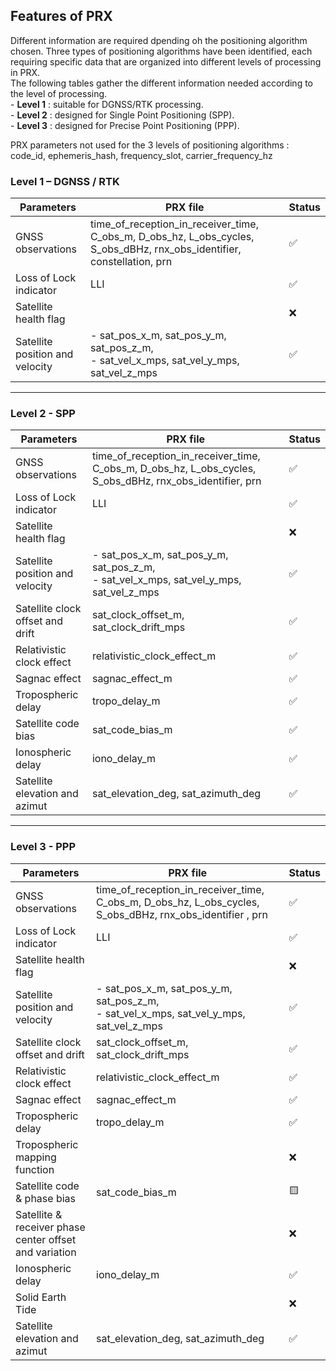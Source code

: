 ## Features of PRX

Different information are required dpending oh the positioning algorithm chosen. Three types of positioning algorithms have been identified, each requiring specific data that are organized into different levels of processing in PRX.  
The following tables gather the different information needed according to the level of processing.  
    - **Level 1** : suitable for DGNSS/RTK processing.    
    - **Level 2** : designed for Single Point Positioning (SPP).  
    - **Level 3** : designed for Precise Point Positioning (PPP).  

PRX parameters not used for the 3 levels of positioning algorithms : code_id, ephemeris_hash, frequency_slot, carrier_frequency_hz


### Level 1 – DGNSS / RTK

| Parameters                        | PRX file                       | Status    |
|-----------------------------------|--------------------------------|-----------|
| GNSS observations                 | time_of_reception_in_receiver_time, C_obs_m, D_obs_hz,    L_obs_cycles, S_obs_dBHz, rnx_obs_identifier, constellation, prn                               | ✅       |
| Loss of Lock indicator            | LLI                            | ✅       |
| Satellite health flag             |                                | ❌       |
| Satellite position and velocity   |   - sat_pos_x_m, sat_pos_y_m, sat_pos_z_m,<br>- sat_vel_x_mps, sat_vel_y_mps, sat_vel_z_mps                                                        | ✅       |

--- 

### Level 2 - SPP 

| Parameters                        | PRX file                       | Status    |
|-----------------------------------|--------------------------------|-----------|
| GNSS observations                 |  time_of_reception_in_receiver_time, C_obs_m, D_obs_hz,    L_obs_cycles, S_obs_dBHz, rnx_obs_identifier, prn                                              | ✅       |
| Loss of Lock indicator            | LLI                            | ✅       |
| Satellite health flag             |                                | ❌       |
| Satellite position and velocity   |  - sat_pos_x_m, sat_pos_y_m, sat_pos_z_m,<br>- sat_vel_x_mps, sat_vel_y_mps, sat_vel_z_mps                                                        | ✅       |
| Satellite clock offset and drift  | sat_clock_offset_m, sat_clock_drift_mps  | ✅       |
| Relativistic clock effect         | relativistic_clock_effect_m    | ✅       |
| Sagnac effect                     | sagnac_effect_m                | ✅       |
| Tropospheric delay                | tropo_delay_m                  | ✅       |
| Satellite code bias               | sat_code_bias_m                | ✅       |
| Ionospheric delay                 | iono_delay_m                   | ✅       |
| Satellite elevation and azimut    | sat_elevation_deg, sat_azimuth_deg       | ✅       |

---

### Level 3 - PPP 

| Parameters                        | PRX file                       | Status    |
|-----------------------------------|--------------------------------|-----------|
| GNSS observations                 | time_of_reception_in_receiver_time, C_obs_m, D_obs_hz,    L_obs_cycles, S_obs_dBHz, rnx_obs_identifier , prn                                             | ✅       |
| Loss of Lock indicator            |   LLI                          | ✅       |
| Satellite health flag             |                                | ❌       |
| Satellite position and velocity   | - sat_pos_x_m, sat_pos_y_m, sat_pos_z_m,<br>- sat_vel_x_mps, sat_vel_y_mps, sat_vel_z_mps                                                        | ✅       |
| Satellite clock offset and drift  | sat_clock_offset_m, sat_clock_drift_mps | ✅       |
| Relativistic clock effect         | relativistic_clock_effect_m    | ✅       |
| Sagnac effect                     | sagnac_effect_m                | ✅       |
| Tropospheric delay                | tropo_delay_m                  | ✅       |
| Tropospheric mapping function     |                                | ❌       |
| Satellite code & phase bias       | sat_code_bias_m                | 🟨       |
| Satellite & receiver phase center offset and variation  |          | ❌       |
| Ionospheric delay                 | iono_delay_m                   | ✅       |
| Solid Earth Tide                  |                                | ❌       |
| Satellite elevation and azimut    | sat_elevation_deg, sat_azimuth_deg      | ✅       |
 
